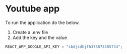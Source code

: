 # Youtube app
To run the application do the below.
1. Create a .env file
2. Add the key and the value 
```js
REACT_APP_GOOGLE_API_KEY = "sbdjsdhjfh375873485734";
```

